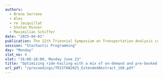 ```yaml
---
authors:
  - Breno Serrano
  - Alex
  - re Jacquillat
  - Stefan Minner
  - Maximilian Schiffer
date: "2025-04-01"
publication: The 12th Triennial Symposium on Transportation Analysis conference
session: "Stochastic Programming"
day: "Monday"
slot_no: 4
slot: "16:00-18:00, Monday June 23"
title: "Optimizing ride-hailing with a mix of on-demand and pre-booked customers under distributional shift"
url_pdf: "/proceedings/TRISTAN2025_ExtendedAbstract_160.pdf"
---
```

